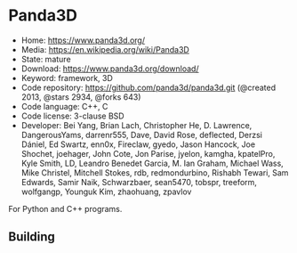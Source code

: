 # Panda3D

- Home: https://www.panda3d.org/
- Media: https://en.wikipedia.org/wiki/Panda3D
- State: mature
- Download: https://www.panda3d.org/download/
- Keyword: framework, 3D
- Code repository: https://github.com/panda3d/panda3d.git (@created 2013, @stars 2934, @forks 643)
- Code language: C++, C
- Code license: 3-clause BSD
- Developer: Bei Yang, Brian Lach, Christopher He, D. Lawrence, DangerousYams, darrenr555, Dave, David Rose, deflected, Derzsi Dániel, Ed Swartz, enn0x, Fireclaw, gyedo, Jason Hancock, Joe Shochet, joehager, John Cote, Jon Parise, jyelon, kamgha, kpatelPro, Kyle Smith, LD, Leandro Benedet Garcia, M. Ian Graham, Michael Wass, Mike Christel, Mitchell Stokes, rdb, redmondurbino, Rishabh Tewari, Sam Edwards, Samir Naik, Schwarzbaer, sean5470, tobspr, treeform, wolfgangp, Younguk Kim, zhaohuang, zpavlov

For Python and C++ programs.

## Building
